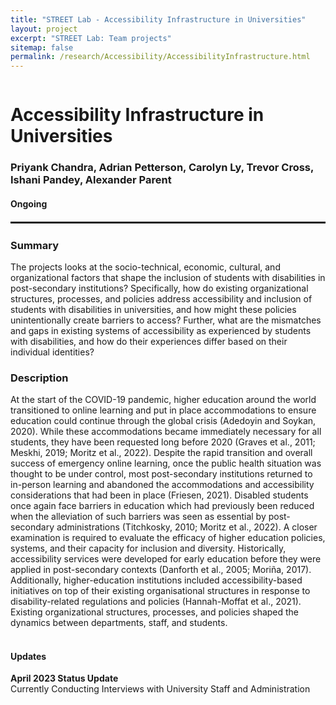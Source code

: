 ```yaml
---
title: "STREET Lab - Accessibility Infrastructure in Universities"
layout: project
excerpt: "STREET Lab: Team projects"
sitemap: false
permalink: /research/Accessibility/AccessibilityInfrastructure.html
---
```

<div class="row" style="display: flex;">


<!--<div class="col-sm-5 clearfix" >
  <img src="{{ site.url }}{{ site.baseurl }}/images/pubpic/{{ project.photo }}" class="img-reponsive" width="100%" style="float: left" />
</div>-->

<div class="container-fluid">
  <h1>Accessibility Infrastructure in Universities</h1>
  <h3>Priyank Chandra, Adrian Petterson, Carolyn Ly, Trevor Cross, Ishani Pandey, Alexander Parent</h3>
  <h4>Ongoing</h4>
</div>

</div>

<hr style="margin-top: 0.1rem;
  margin-bottom: 0.1rem;
  border: 0;
  border-top: 2px solid rgba(0, 0, 0, 0.2);"/>

<div class="row" style="display: flex;">

<div class=" col-sm-12">
  <h3>Summary</h3>
The projects looks at the socio-technical, economic, cultural, and organizational factors that shape the inclusion of students with disabilities in post-secondary institutions? Specifically, how do existing organizational structures, processes, and policies address accessibility and inclusion of students with disabilities in universities, and how might these policies unintentionally create barriers to access? Further, what are the mismatches and gaps in existing systems of accessibility as experienced by students with disabilities, and how do their experiences differ based on their individual identities?
  
  <h3>Description</h3>
At the start of the COVID-19 pandemic, higher education around the world transitioned to online learning and put in place accommodations to ensure education could continue through the global crisis (Adedoyin and Soykan, 2020). While these accommodations became immediately necessary for all students, they have been requested long before 2020 (Graves et al., 2011; Meskhi, 2019; Moritz et al., 2022). Despite the rapid transition and overall success of emergency online learning, once the public health situation was thought to be under control, most post-secondary institutions returned to in-person learning and abandoned the accommodations and accessibility considerations that had been in place (Friesen, 2021). Disabled students once again face barriers in education which had previously been reduced when the alleviation of such barriers was seen as essential by post-secondary administrations (Titchkosky, 2010; Moritz et al., 2022).  A closer examination is required to evaluate the efficacy of higher education policies, systems, and their capacity for inclusion and diversity. Historically, accessibility services were developed for early education before they were applied in post-secondary contexts (Danforth et al., 2005; Moriña, 2017). Additionally, higher-education institutions included accessibility-based initiatives on top of their existing organisational structures in response to disability-related regulations and policies (Hannah-Moffat et al., 2021). Existing organizational structures, processes, and policies shaped the dynamics between departments, staff, and students.<br><br>
  
<h4>Updates</h4>
<b>April 2023 Status Update</b><br>Currently Conducting Interviews with University Staff and Administration
  
<!-- <h2>Papers</h2> -->
<br />

